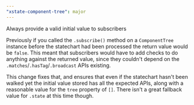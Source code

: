 ```yaml
---
"xstate-component-tree": major
---
```


Always provide a valid initial value to subscribers

Previously if you called the `.subscribe()` method on a `ComponentTree` instance before the statechart had been processed the return value would be `false`. This meant that subscribers would have to add checks to do anything against the returned value, since they couldn't depend on the `.matches`/`.hasTag`/`.broadcast` APIs existing.

This change fixes that, and ensures that even if the statechart hasn't been walked yet the initial value stored has all the expected APIs, along with a reasonable value for the `tree` property of `[]`. There isn't a great fallback value for `.state` at this time though.
